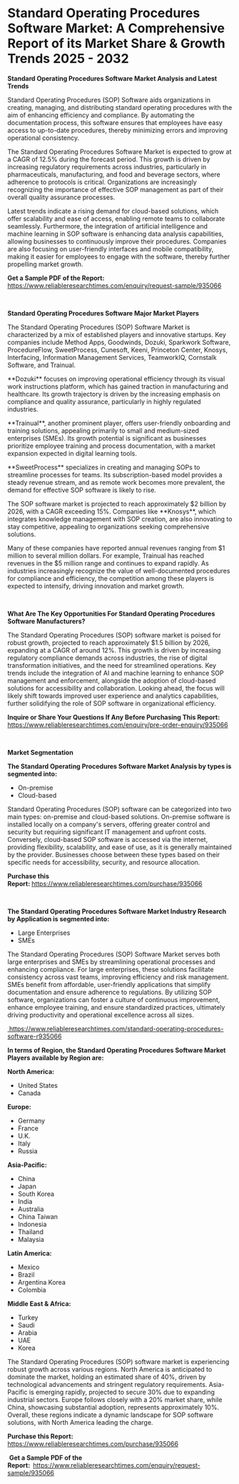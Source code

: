 <p><h1>Standard Operating Procedures Software Market: A Comprehensive Report of its Market Share & Growth Trends 2025 - 2032</h1></p><p><strong>Standard Operating Procedures Software Market Analysis and Latest Trends</strong></p>
<p><p>Standard Operating Procedures (SOP) Software aids organizations in creating, managing, and distributing standard operating procedures with the aim of enhancing efficiency and compliance. By automating the documentation process, this software ensures that employees have easy access to up-to-date procedures, thereby minimizing errors and improving operational consistency.</p><p>The Standard Operating Procedures Software Market is expected to grow at a CAGR of 12.5% during the forecast period. This growth is driven by increasing regulatory requirements across industries, particularly in pharmaceuticals, manufacturing, and food and beverage sectors, where adherence to protocols is critical. Organizations are increasingly recognizing the importance of effective SOP management as part of their overall quality assurance processes.</p><p>Latest trends indicate a rising demand for cloud-based solutions, which offer scalability and ease of access, enabling remote teams to collaborate seamlessly. Furthermore, the integration of artificial intelligence and machine learning in SOP software is enhancing data analysis capabilities, allowing businesses to continuously improve their procedures. Companies are also focusing on user-friendly interfaces and mobile compatibility, making it easier for employees to engage with the software, thereby further propelling market growth.</p></p>
<p><strong>Get a Sample PDF of the Report:&nbsp;</strong> <a href="https://www.reliableresearchtimes.com/enquiry/request-sample/935066?utm_campaign=3538&utm_medium=2&utm_source=Github&utm_content=ia&utm_term=18042025&utm_id=standard-operating-procedures-software">https://www.reliableresearchtimes.com/enquiry/request-sample/935066</a></p>
<p>&nbsp;</p>
<p><strong>Standard Operating Procedures Software Major Market Players</strong></p>
<p><p>The Standard Operating Procedures (SOP) Software Market is characterized by a mix of established players and innovative startups. Key companies include Method Apps, Goodwinds, Dozuki, Sparkwork Software, ProcedureFlow, SweetProcess, Cunesoft, Keeni, Princeton Center, Knosys, Interfacing, Information Management Services, TeamworkIQ, Cornstalk Software, and Trainual.</p><p>**Dozuki** focuses on improving operational efficiency through its visual work instructions platform, which has gained traction in manufacturing and healthcare. Its growth trajectory is driven by the increasing emphasis on compliance and quality assurance, particularly in highly regulated industries. </p><p>**Trainual**, another prominent player, offers user-friendly onboarding and training solutions, appealing primarily to small and medium-sized enterprises (SMEs). Its growth potential is significant as businesses prioritize employee training and process documentation, with a market expansion expected in digital learning tools.</p><p>**SweetProcess** specializes in creating and managing SOPs to streamline processes for teams. Its subscription-based model provides a steady revenue stream, and as remote work becomes more prevalent, the demand for effective SOP software is likely to rise.</p><p>The SOP software market is projected to reach approximately $2 billion by 2026, with a CAGR exceeding 15%. Companies like **Knosys**, which integrates knowledge management with SOP creation, are also innovating to stay competitive, appealing to organizations seeking comprehensive solutions.</p><p>Many of these companies have reported annual revenues ranging from $1 million to several million dollars. For example, Trainual has reached revenues in the $5 million range and continues to expand rapidly. As industries increasingly recognize the value of well-documented procedures for compliance and efficiency, the competition among these players is expected to intensify, driving innovation and market growth.</p></p>
<p>&nbsp;</p>
<p><strong>What Are The Key Opportunities For Standard Operating Procedures Software Manufacturers?</strong></p>
<p><p>The Standard Operating Procedures (SOP) software market is poised for robust growth, projected to reach approximately $1.5 billion by 2026, expanding at a CAGR of around 12%. This growth is driven by increasing regulatory compliance demands across industries, the rise of digital transformation initiatives, and the need for streamlined operations. Key trends include the integration of AI and machine learning to enhance SOP management and enforcement, alongside the adoption of cloud-based solutions for accessibility and collaboration. Looking ahead, the focus will likely shift towards improved user experience and analytics capabilities, further solidifying the role of SOP software in organizational efficiency.</p></p>
<p><strong>Inquire or Share Your Questions If Any Before Purchasing This Report:</strong> <a href="https://www.reliableresearchtimes.com/enquiry/pre-order-enquiry/935066?utm_campaign=3538&utm_medium=2&utm_source=Github&utm_content=ia&utm_term=18042025&utm_id=standard-operating-procedures-software">https://www.reliableresearchtimes.com/enquiry/pre-order-enquiry/935066</a></p>
<p>&nbsp;</p>
<p><strong>Market Segmentation</strong></p>
<p><strong>The Standard Operating Procedures Software Market Analysis by types is segmented into:</strong></p>
<p><ul><li>On-premise</li><li>Cloud-based</li></ul></p>
<p><p>Standard Operating Procedures (SOP) software can be categorized into two main types: on-premise and cloud-based solutions. On-premise software is installed locally on a company's servers, offering greater control and security but requiring significant IT management and upfront costs. Conversely, cloud-based SOP software is accessed via the internet, providing flexibility, scalability, and ease of use, as it is generally maintained by the provider. Businesses choose between these types based on their specific needs for accessibility, security, and resource allocation.</p></p>
<p><strong>Purchase this Report:&nbsp;</strong><a href="https://www.reliableresearchtimes.com/purchase/935066?utm_campaign=3538&utm_medium=2&utm_source=Github&utm_content=ia&utm_term=18042025&utm_id=standard-operating-procedures-software">https://www.reliableresearchtimes.com/purchase/935066</a></p>
<p>&nbsp;</p>
<p><strong>The Standard Operating Procedures Software Market Industry Research by Application is segmented into:</strong></p>
<p><ul><li>Large Enterprises</li><li>SMEs</li></ul></p>
<p><p>The Standard Operating Procedures (SOP) Software Market serves both large enterprises and SMEs by streamlining operational processes and enhancing compliance. For large enterprises, these solutions facilitate consistency across vast teams, improving efficiency and risk management. SMEs benefit from affordable, user-friendly applications that simplify documentation and ensure adherence to regulations. By utilizing SOP software, organizations can foster a culture of continuous improvement, enhance employee training, and ensure standardized practices, ultimately driving productivity and operational excellence across all sizes.</p></p>
<p><a href="https://www.reliableresearchtimes.com/standard-operating-procedures-software-r935066?utm_campaign=3538&utm_medium=2&utm_source=Github&utm_content=ia&utm_term=18042025&utm_id=standard-operating-procedures-software">&nbsp;https://www.reliableresearchtimes.com/standard-operating-procedures-software-r935066</a></p>
<p><strong>In terms of Region, the Standard Operating Procedures Software Market Players available by Region are:</strong></p>
<p>
    <p> <strong> North America: </strong>
        <ul>
            <li>United States</li>
            <li>Canada</li>
        </ul>
        </p> 
    <p> <strong> Europe: </strong>
        <ul>
            <li>Germany</li>
            <li>France</li>
            <li>U.K.</li>
            <li>Italy</li>
            <li>Russia</li>
        </ul>
        </p> 
    <p> <strong> Asia-Pacific: </strong>
        <ul>
            <li>China</li>
            <li>Japan</li>
            <li>South Korea</li>
            <li>India</li>
            <li>Australia</li>
            <li>China Taiwan</li>
            <li>Indonesia</li>
            <li>Thailand</li>
            <li>Malaysia</li>
        </ul>
        </p> 
    <p> <strong> Latin America: </strong>
        <ul>
            <li>Mexico</li>
            <li>Brazil</li>
            <li>Argentina Korea</li>
            <li>Colombia</li>
        </ul>
        </p> 
    <p> <strong> Middle East & Africa: </strong>
        <ul>
            <li>Turkey</li>
            <li>Saudi</li>
            <li>Arabia</li>
            <li>UAE</li>
            <li>Korea</li>
        </ul>
    </p>
    </p>
<p><p>The Standard Operating Procedures (SOP) software market is experiencing robust growth across various regions. North America is anticipated to dominate the market, holding an estimated share of 40%, driven by technological advancements and stringent regulatory requirements. Asia-Pacific is emerging rapidly, projected to secure 30% due to expanding industrial sectors. Europe follows closely with a 20% market share, while China, showcasing substantial adoption, represents approximately 10%. Overall, these regions indicate a dynamic landscape for SOP software solutions, with North America leading the charge.</p></p>
<p><strong>Purchase this Report: </strong><a href="https://www.reliableresearchtimes.com/purchase/935066?utm_campaign=3538&utm_medium=2&utm_source=Github&utm_content=ia&utm_term=18042025&utm_id=standard-operating-procedures-software">https://www.reliableresearchtimes.com/purchase/935066</a></p>
<p>&nbsp;<strong>Get a Sample PDF of the Report:&nbsp;&nbsp;</strong><a href="https://www.reliableresearchtimes.com/enquiry/request-sample/935066?utm_campaign=3538&utm_medium=2&utm_source=Github&utm_content=ia&utm_term=18042025&utm_id=standard-operating-procedures-software">https://www.reliableresearchtimes.com/enquiry/request-sample/935066</a></p>
<p><strong></strong></p>
<p><p></p><p></p><p></p></p>
